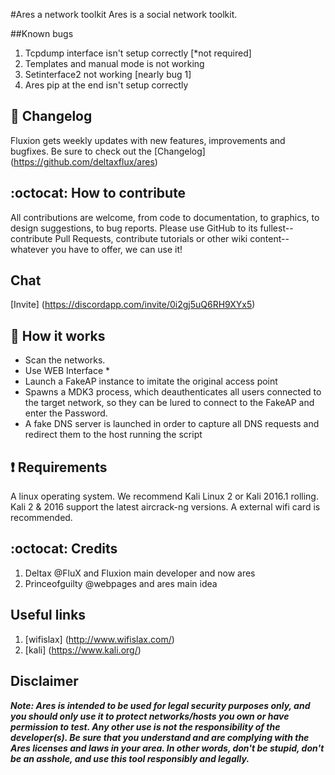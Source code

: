 #Ares a network toolkit 
Ares is a social network toolkit. 

##Known bugs 
1. Tcpdump interface isn't setup correctly [*not required]
2. Templates and manual mode is not working 
3. Setinterface2 not working [nearly bug 1]
4. Ares pip at the end isn't setup correctly 

## :scroll: Changelog
Fluxion gets weekly updates with new features, improvements and bugfixes. 
Be sure to check out the [Changelog] (https://github.com/deltaxflux/ares)

## :octocat: How to contribute
All contributions are welcome, from code to documentation, to graphics, to design suggestions, to bug reports.  Please use GitHub to its fullest-- contribute Pull Requests, contribute tutorials or other wiki content-- whatever you have to offer, we can use it!

## Chat
[Invite] (https://discordapp.com/invite/0i2gj5uQ6RH9XYx5)

## :book: How it works

* Scan the networks.
* Use WEB Interface *
* Launch a FakeAP instance to imitate the original access point
* Spawns a MDK3 process, which deauthenticates all users connected to the target network, so they can be lured to connect to the FakeAP and enter the Password.
* A fake DNS server is launched in order to capture all DNS requests and redirect them to the host running the script


##  :heavy_exclamation_mark: Requirements

A linux operating system. We recommend Kali Linux 2 or Kali 2016.1 rolling. Kali 2 & 2016 support the latest aircrack-ng versions. A external wifi card is recommended. 

## :octocat: Credits
1. Deltax @FluX and Fluxion main developer and now ares
2. Princeofguilty @webpages and ares main idea 

## Useful links
 1. [wifislax] (http://www.wifislax.com/)
 2. [kali] (https://www.kali.org/)

## Disclaimer

***Note: Ares is intended to be used for legal security purposes only, and you should only use it to protect networks/hosts you own or have permission to test. Any other use is not the responsibility of the developer(s).  Be sure that you understand and are complying with the Ares licenses and laws in your area.  In other words, don't be stupid, don't be an asshole, and use this tool responsibly and legally.***

